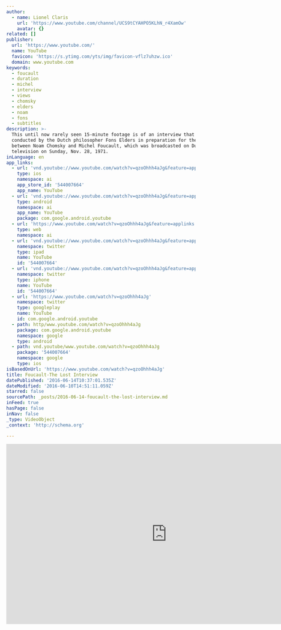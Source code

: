 ```yaml
---
author:
  - name: Lionel Claris
    url: 'https://www.youtube.com/channel/UCS9tCYAHPO5KLhN_r4XamOw'
    avatar: {}
related: []
publisher:
  url: 'https://www.youtube.com/'
  name: YouTube
  favicon: 'https://s.ytimg.com/yts/img/favicon-vflz7uhzw.ico'
  domain: www.youtube.com
keywords:
  - foucault
  - duration
  - michel
  - interview
  - views
  - chomsky
  - elders
  - noam
  - fons
  - subtitles
description: >-
  This until now rarely seen 15-minute footage is of an interview that was
  conducted by the Dutch philosopher Fons Elders in preparation for the debate
  between Noam Chomsky and Michel Foucault, which was broadcasted on Dutch
  television on Sunday, Nov. 28, 1971.
inLanguage: en
app_links:
  - url: 'vnd.youtube://www.youtube.com/watch?v=qzoOhhh4aJg&feature=applinks'
    type: ios
    namespace: ai
    app_store_id: '544007664'
    app_name: YouTube
  - url: 'vnd.youtube://www.youtube.com/watch?v=qzoOhhh4aJg&feature=applinks'
    type: android
    namespace: ai
    app_name: YouTube
    package: com.google.android.youtube
  - url: 'https://www.youtube.com/watch?v=qzoOhhh4aJg&feature=applinks'
    type: web
    namespace: ai
  - url: 'vnd.youtube://www.youtube.com/watch?v=qzoOhhh4aJg&feature=applinks'
    namespace: twitter
    type: ipad
    name: YouTube
    id: '544007664'
  - url: 'vnd.youtube://www.youtube.com/watch?v=qzoOhhh4aJg&feature=applinks'
    namespace: twitter
    type: iphone
    name: YouTube
    id: '544007664'
  - url: 'https://www.youtube.com/watch?v=qzoOhhh4aJg'
    namespace: twitter
    type: googleplay
    name: YouTube
    id: com.google.android.youtube
  - path: http/www.youtube.com/watch?v=qzoOhhh4aJg
    package: com.google.android.youtube
    namespace: google
    type: android
  - path: vnd.youtube/www.youtube.com/watch?v=qzoOhhh4aJg
    package: '544007664'
    namespace: google
    type: ios
isBasedOnUrl: 'https://www.youtube.com/watch?v=qzoOhhh4aJg'
title: Foucault-The Lost Interview
datePublished: '2016-06-14T10:37:01.535Z'
dateModified: '2016-06-10T14:51:11.059Z'
starred: false
sourcePath: _posts/2016-06-14-foucault-the-lost-interview.md
inFeed: true
hasPage: false
inNav: false
_type: VideoObject
_context: 'http://schema.org'

---
```

<iframe src="https://cdn.embedly.com/widgets/media.html?src=https%3A%2F%2Fwww.youtube.com%2Fembed%2FqzoOhhh4aJg%3Ffeature%3Doembed&amp;url=http%3A%2F%2Fwww.youtube.com%2Fwatch%3Fv%3DqzoOhhh4aJg&amp;image=https%3A%2F%2Fi.ytimg.com%2Fvi%2FqzoOhhh4aJg%2Fhqdefault.jpg&amp;key=b7d04c9b404c499eba89ee7072e1c4f7&amp;type=text%2Fhtml&amp;schema=youtube" width="854" height="480" scrolling="no" frameborder="0" allowfullscreen="" style=""></iframe>